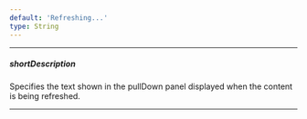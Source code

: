 ```yaml
---
default: 'Refreshing...'
type: String
---
```

---
##### shortDescription
Specifies the text shown in the pullDown panel displayed when the content is being refreshed.

---
